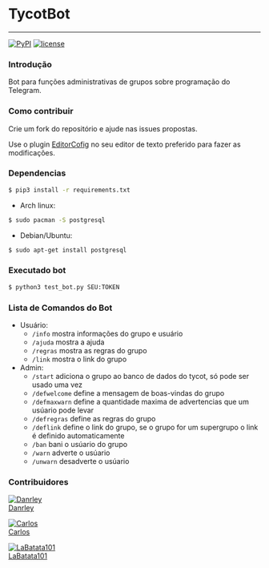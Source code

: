 # TycotBot
----
[![PyPI](https://img.shields.io/badge/python-3.6-blue.svg)]()
[![license](https://img.shields.io/github/license/mashape/apistatus.svg)]()


### Introdução
Bot para funções administrativas de grupos sobre programação do Telegram.

### Como contribuir
Crie um fork do repositório e ajude nas issues propostas.

Use o plugin [EditorCofig](http://editorconfig.org/#download) no seu editor de texto preferido para fazer as modificações.

### Dependencias
```sh
$ pip3 install -r requirements.txt
```
- Arch linux:
```sh
$ sudo pacman -S postgresql
```
- Debian/Ubuntu:
```sh
$ sudo apt-get install postgresql
```

### Executado bot
```sh
$ python3 test_bot.py SEU:TOKEN
```

### Lista de Comandos do Bot
- Usuário:
    - `/info`   mostra informações do grupo e usuário
    - `/ajuda`  mostra a ajuda
    - `/regras` mostra as regras do grupo
    - `/link`   mostra o link do grupo
- Admin:
    - `/start`      adiciona o grupo ao banco de dados do tycot, só pode ser usado uma vez
    - `/defwelcome` define a mensagem de boas-vindas do grupo
    - `/defmaxwarn` define a quantidade maxima de advertencias que um usúario pode levar
    - `/defregras`  define as regras do grupo
    - `/deflink`    define o link do grupo, se o grupo for um supergrupo o link é definido automaticamente
    - `/ban`        bani o usúario do grupo
    - `/warn`       adverte o usúario
    - `/unwarn`     desadverte o usúario

### Contribuidores
[![Danrley](https://s.gravatar.com/avatar/6854dd9f3f8fc5f363ef5d5f9db1da8c?s=80)](https://github.com/dansenpir)  
[Danrley](https://github.com/dansenpir)  

[![Carlos](https://s.gravatar.com/avatar/b29f6fb12e1e61f1d2a46e1ec2834696?s=80)](https://github.com/chcdc)  
[Carlos](https://github.com/chcdc)  

[![LaBatata101](https://avatars2.githubusercontent.com/u/20308796?s=460&v=4)](https://github.com/LaBatata101)                    
[LaBatata101](https://github.com/LaBatata101)

